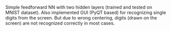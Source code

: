 Simple feedforward NN with two hidden layers (trained and tested on MNIST dataset).
Also implemented GUI (PyQT based) for recognizing single digits from the screen. But due to wrong centering, digits (drawn on the screen) are not recognized correctly in most cases.
